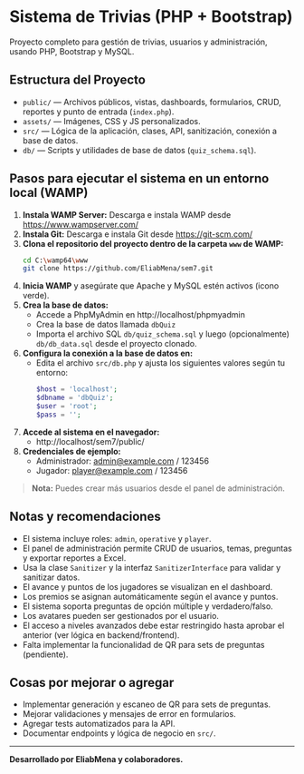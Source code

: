 
# Sistema de Trivias (PHP + Bootstrap)

Proyecto completo para gestión de trivias, usuarios y administración, usando PHP, Bootstrap y MySQL.

## Estructura del Proyecto

- `public/` — Archivos públicos, vistas, dashboards, formularios, CRUD, reportes y punto de entrada (`index.php`).
- `assets/` — Imágenes, CSS y JS personalizados.
- `src/` — Lógica de la aplicación, clases, API, sanitización, conexión a base de datos.
- `db/` — Scripts y utilidades de base de datos (`quiz_schema.sql`).


## Pasos para ejecutar el sistema en un entorno local (WAMP)

1. **Instala WAMP Server:** Descarga e instala WAMP desde https://www.wampserver.com/
2. **Instala Git:** Descarga e instala Git desde https://git-scm.com/
3. **Clona el repositorio del proyecto dentro de la carpeta `www` de WAMP:**
   ```bash
   cd C:\wamp64\www
   git clone https://github.com/EliabMena/sem7.git
   ```
4. **Inicia WAMP** y asegúrate que Apache y MySQL estén activos (icono verde).
5. **Crea la base de datos:**
   - Accede a PhpMyAdmin en http://localhost/phpmyadmin
   - Crea la base de datos llamada `dbQuiz`
   - Importa el archivo SQL `db/quiz_schema.sql` y luego (opcionalmente) `db/db_data.sql` desde el proyecto clonado.
6. **Configura la conexión a la base de datos en:**
   - Edita el archivo `src/db.php` y ajusta los siguientes valores según tu entorno:
     ```php
     $host = 'localhost';
     $dbname = 'dbQuiz';
     $user = 'root';
     $pass = '';
     ```
7. **Accede al sistema en el navegador:**
   - http://localhost/sem7/public/
8. **Credenciales de ejemplo:**
   - Administrador: admin@example.com / 123456
   - Jugador: player@example.com / 123456

> **Nota:** Puedes crear más usuarios desde el panel de administración.

## Notas y recomendaciones
- El sistema incluye roles: `admin`, `operative` y `player`.
- El panel de administración permite CRUD de usuarios, temas, preguntas y exportar reportes a Excel.
- Usa la clase `Sanitizer` y la interfaz `SanitizerInterface` para validar y sanitizar datos.
- El avance y puntos de los jugadores se visualizan en el dashboard.
- Los premios se asignan automáticamente según el avance y puntos.
- El sistema soporta preguntas de opción múltiple y verdadero/falso.
- Los avatares pueden ser gestionados por el usuario.
- El acceso a niveles avanzados debe estar restringido hasta aprobar el anterior (ver lógica en backend/frontend).
- Falta implementar la funcionalidad de QR para sets de preguntas (pendiente).

## Cosas por mejorar o agregar
- Implementar generación y escaneo de QR para sets de preguntas.
- Mejorar validaciones y mensajes de error en formularios.
- Agregar tests automatizados para la API.
- Documentar endpoints y lógica de negocio en `src/`.

---
**Desarrollado por EliabMena y colaboradores.**
